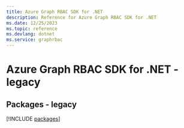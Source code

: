 ```yaml
---
title: Azure Graph RBAC SDK for .NET
description: Reference for Azure Graph RBAC SDK for .NET
ms.date: 12/25/2023
ms.topic: reference
ms.devlang: dotnet
ms.service: graphrbac
---
```

# Azure Graph RBAC SDK for .NET - legacy
## Packages - legacy
[!INCLUDE [packages](graph-rbac-index.md)]